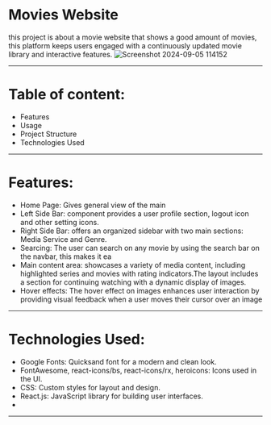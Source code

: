 # Movies Website
this project is about a movie website that shows a good amount of movies, this platform keeps users engaged with a continuously updated movie library and interactive features.
![Screenshot 2024-09-05 114152](https://github.com/user-attachments/assets/cbe911d2-f51e-43c4-a881-3e912a79b53a)

---
 
# Table of content:
* Features
* Usage
* Project Structure
* Technologies Used
---

# Features:
* Home Page: Gives general view of the main 
* Left Side Bar: component provides a user profile section, logout icon and other setting icons.
* Right Side Bar: offers an organized sidebar with two main sections: Media Service and Genre.
* Searcing: The user can search on any movie by using the search bar on the navbar, this makes it ea
* Main content area: showcases a variety of media content, including highlighted series and movies with rating indicators.The layout includes a section for continuing watching with a dynamic display of images.
* Hover effects: The hover effect on images enhances user interaction by providing visual feedback when a user moves their cursor over an image
---

# Technologies Used:
* Google Fonts: Quicksand font for a modern and clean look.
* FontAwesome, react-icons/bs, react-icons/rx, heroicons: Icons used in the UI.
* CSS: Custom styles for layout and design.
* React.js: JavaScript library for building user interfaces.
* 
---
